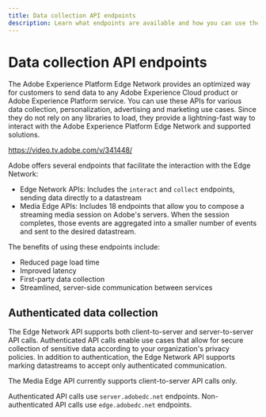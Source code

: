```yaml
---
title: Data collection API endpoints
description: Learn what endpoints are available and how you can use them.
---
```

# Data collection API endpoints

The Adobe Experience Platform Edge Network provides an optimized way for customers to send data to any Adobe Experience Cloud product or Adobe Experience Platform service. You can use these APIs for various data collection, personalization, advertising and marketing use cases. Since they do not rely on any libraries to load, they provide a lightning-fast way to interact with the Adobe Experience Platform Edge Network and supported solutions.

<Media slots="video"/>

<https://video.tv.adobe.com/v/341448/>

Adobe offers several endpoints that facilitate the interaction with the Edge Network:

* Edge Network APIs: Includes the `interact` and `collect` endpoints, sending data directly to a datastream
* Media Edge APIs: Includes 18 endpoints that allow you to compose a streaming media session on Adobe's servers. When the session completes, those events are aggregated into a smaller number of events and sent to the desired datastream.

The benefits of using these endpoints include:

* Reduced page load time
* Improved latency
* First-party data collection
* Streamlined, server-side communication between services

## Authenticated data collection
 
The Edge Network API supports both client-to-server and server-to-server API calls. Authenticated API calls enable use cases that allow for secure collection of sensitive data according to your organization's privacy policies. In addition to authentication, the Edge Network API supports marking datastreams to accept only authenticated communication.

The Media Edge API currently supports client-to-server API calls only.

Authenticated API calls use `server.adobedc.net` endpoints. Non-authenticated API calls use `edge.adobedc.net` endpoints.
